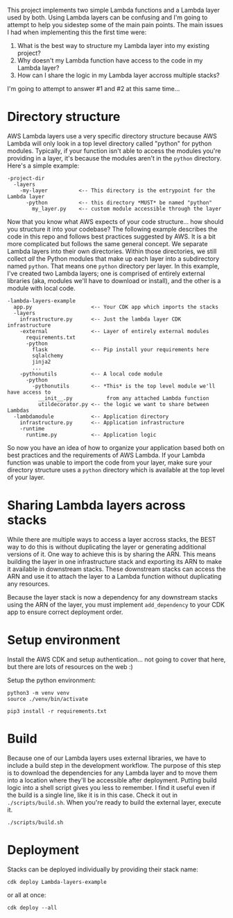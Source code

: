 This project implements two simple Lambda functions and a Lambda layer used by both. Using Lambda layers can be confusing and I'm going to attempt to help you sidestep some of the main pain points. The main issues I had when implementing this the first time were:

1. What is the best way to structure my Lambda layer into my existing project?
2. Why doesn't my Lambda function have access to the code in my Lambda layer?
3. How can I share the logic in my Lambda layer accross multiple stacks?

I'm going to attempt to answer #1 and #2 at this same time...

# Directory structure

AWS Lambda layers use a very specific directory structure because AWS Lambda will only look in a top level directory called "python" for python modules. Typically, if your function isn't able to access the modules you're providing in a layer, it's because the modules aren't in the `python` directory. Here's a simple example:

    -project-dir
      -layers
        -my-layer          <-- This directory is the entrypoint for the Lambda layer
          -python          <-- this directory *MUST* be named "python"
            my_layer.py    <-- custom module accessible through the layer

Now that you know what AWS expects of your code structure... how should you structure it into your codebase? The following example describes the code in this repo and follows best practices suggested by AWS. It is a bit more complicated but follows the same general concept. We separate Lambda layers into their own directories. Within those directories, we still collect *all* the Python modules that make up each layer into a subdirectory named `python`. That means one `python` directory per layer. In this example, I've created two Lambda layers; one is comprised of entirely external libraries (aka, modules we'll have to download or install), and the other is a module with local code.

    -lambda-layers-example
      app.py                   <-- Your CDK app which imports the stacks
      -layers
        infrastructure.py      <-- Just the lambda layer CDK infrastructure
        -external              <-- Layer of entirely external modules
          requirements.txt
          -python 
            flask              <-- Pip install your requirements here
            sqlalchemy
            jinja2
            ...
        -pythonutils           <-- A local code module
          -python
            -pythonutils       <-- *This* is the top level module we'll have access to
              __init__.py           from any attached Lambda function
              utildecorator.py <-- the logic we want to share between Lambdas
      -lambdamodule            <-- Application directory
        infrastructure.py      <-- Application infrastructure
        -runtime
          runtime.py           <-- Application logic

So now you have an idea of how to organize your application based both on best practices and the requirements of AWS Lambda. If your Lambda function was unable to import the code from your layer, make sure your directory structure uses a `python` directory which is available at the top level of your layer.

# Sharing Lambda layers across stacks

While there are multiple ways to access a layer accross stacks, the BEST way to do this is without duplicating the layer or generating additional versions of it. One way to achieve this is by sharing the ARN. This means building the layer in one infrastructure stack and exporting its ARN to make it available in downstream stacks. These downstream stacks can access the ARN and use it to attach the layer to a Lambda function without duplicating any resources.

Because the layer stack is now a dependency for any downstream stacks using the ARN of the layer, you must implement `add_dependency` to your CDK app to ensure correct deployment order.


# Setup environment
Install the AWS CDK and setup authentication... not going to cover that here, but there are lots of resources on the web :)

Setup the python environment:

    python3 -m venv venv
    source ./venv/bin/activate

    pip3 install -r requirements.txt

# Build

Because one of our Lambda layers uses external libraries, we have to include a build step in the development workflow. The purpose of this step is to download the dependencies for any Lambda layer and to move them into a location where they'll be accessible after deployment. Putting build logic into a shell script gives you less to remember. I find it useful even if the build is a single line, like it is in this case. Check it out in `./scripts/build.sh`. When you're ready to build the external layer, execute it.

    ./scripts/build.sh

# Deployment


Stacks can be deployed individually by providing their stack name:

    cdk deploy Lambda-layers-example

or all at once:

    cdk deploy --all 